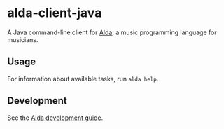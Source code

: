 # alda-client-java

A Java command-line client for [Alda](https://github.com/alda-lang/alda), a music programming language for musicians.

## Usage

For information about available tasks, run `alda help`.

## Development

See the [Alda development guide](https://github.com/alda-lang/alda/blob/master/doc/development-guide.md).

